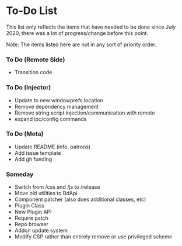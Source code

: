 # To-Do List

This list only reflects the items that have needed to be done since July 2020, there was a lot of progress/change before this point.

Note: The items listed here are not in any sort of priority order.

### To Do (Remote Side)
- Transition code

### To Do (Injector)
- Update to new windowprefs location
- Remove dependency management
- Remove string script injection/communication with remote
- expand ipc/config commands

### To Do (Meta)
- Update README (info, patrons)
- Add issue template
- Add gh funding

### Someday
- Switch from /css and /js to /release
- Move old utilities to BdApi
- Component patcher (also does additional classes, etc)
- Plugin Class
- New Plugin API
- Require patch
- Repo browser
- Addon update system
- Modify CSP rather than entirely remove or use privileged scheme